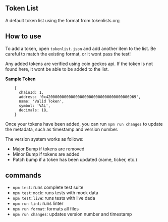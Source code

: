 ## Token List

A default token list using the format from tokenlists.org

## How to use

To add a token, open `tokenlist.json` and add another item to the list. Be careful to match the existing format, or it wont pass the test!

Any added tokens are verified using coin geckos api. If the token is not found here, it wont be able to be added to the list.

**Sample Token**
```
    {
      chainId: 1,
      address: '0x4200000000000000000000000000000000006969',
      name: 'Valid Token',
      symbol: 'VAL',
      decimals: 18,
    }
```

Once your tokens have been added, you can run `npm run changes` to update the metadata, such as timestamp and version number.

The version system works as follows:
- Major Bump if tokens are removed
- Minor Bump if tokens are added
- Patch bump if a token has been updated (name, ticker, etc.)

## commands

- `npm test`: runs complete test suite
- `npm test:mock`: runs tests with mock data
- `npm test:live`: runs tests with live dada
- `npm run lint`: runs linter
- `npm run format`: formats all files
- `npm run changes`: updates version number and timestamp